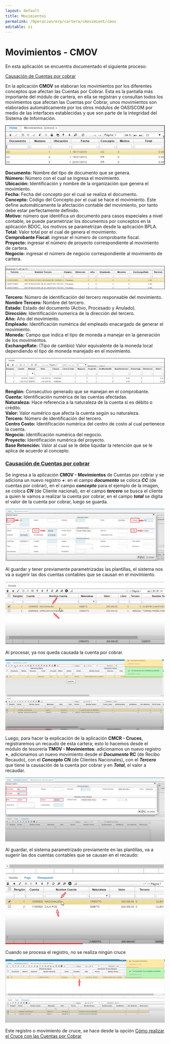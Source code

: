 ```yaml
---
layout: default
title: Movimientos
permalink: /Operacion/erp/cartera/cmovimient/cmov
editable: si
---
```


# Movimientos - CMOV  

En esta aplicación se encuentra documentado el siguiente proceso:  

[Causación de Cuentas por cobrar](http://docs.oasiscom.com/Operacion/erp/cartera/cmovimient/cmov#causación-de-cuentas-por-cobrar)


En la aplicación **CMOV** se elaboran los movimientos por los diferentes conceptos que afectan las Cuentas por Cobrar. Esta es la pantalla más importante del módulo de cartera, en ella se registran y consultan todos los movimientos que afectan las Cuentas por Cobrar, unos movimientos son elaborados automáticamente por los otros módulos de OASISCOM por medio de las interfaces establecidas y que son parte de la integridad del Sistema de Información.  

![](CMOV.png)

**Documento:** Nombre del tipo de documento que se genera.  
**Número:** Número con el cual se ingresa el movimiento.  
**Ubicación:** Identificación y nombre de la organización que genera el movimiento.  
**Fecha:** Fecha del concepto por el cual se realiza el documento.  
**Concepto:** Código del Concepto por el cual se hace el movimiento. Este define automáticamente la afectación contable del movimiento, por tanto debe estar perfectamente definido.  
**Motivo:** número que identifica un documento para casos especiales a nivel contable, se puede parametrizar los documentos por conceptos en la aplicación BDOC, los motivos se parametrizan desde la aplicación BPLA.  
**Total:** Valor total por el cual de genera el movimiento.  
**Comprobante Fiscal:** ingresar el número de comprobante fiscal.  
**Proyecto:** ingresar el número de proyecto correspondiente al movimiento de cartera.  
**Negocio:** ingresar el número de negocio correspondiente al movimiento de cartera.  

![](CMOV2.png)

**Tercero:** Número de identificación del tercero responsable del movimiento.  
**Nombre Tercero:** Nombre del tercero.  
**Estado:** Estado del documento (Activo, Procesado y Anulado).  
**Dirección:** Identificación numerica de la dirección del tercero.  
**Año:** Año del movimiento.  
**Empleado:** Identificación numérica del empleado enacargado de generar el movimiento.  
**Moneda:** Campo que indica el tipo de moneda a manejar en la generación de los movimientos.  
**ExchangeRate:**  (Tipo de cambio) Valor equivalente de la moneda local dependiendo el tipo de moneda manejado en el movimiento.  

![](CMOV3.png)

**Renglón:** Consecutivo generado que se manejan en el comprobante.  
**Cuenta:** Identificación numérica de las cuentas afectadas.  
**Naturaleza:** Hace referencia a la naturaleza de la cuenta si es débito o crédito.  
**Valor:** Valor numérico que afecta la cuenta según su naturaleza.  
**Tercero:** Número de identificación del tercero.  
**Centro Costo:** Identificación numérica del centro de costo al cual pertenece la cuenta.  
**Negocio:** Identificación numérica del negocio.  
**Proyecto:** Identificación numérica del proyecto.  
**Base Retención:** Valor al cual se le debe liquidar la retención que se le aplica de acuerdo al concepto.  

### [Causación de Cuentas por cobrar](http://docs.oasiscom.com/Operacion/erp/cartera/cmovimient/cmov#causación-de-cuentas-por-cobrar)  

Se ingresa a la aplicación **CMOV - Movimientos** de Cuentas por cobrar y se adiciona un nuevo registro **_+_**: en el campo **_documento_** se coloca **_CC_** (de cuentas por cobrar), en el campo **_concepto_** para el ejemplo de la imagen, se coloca **_CN_** (de Cliente nacional),  en el campo **_tercero_** se busca el cliente a quien le vamos a realizar la cuenta por cobrar, en el campo **_total_** se digita el valor de la cuenta por cobrar, luego se guarda.  

![](cmov4.png)

Al guardar y tener previamente parametrizadas las plantillas, el sistema nos va a sugerir las dos cuentas contables que se causan en el movimiento.  

![](cmov5.png)  

Al procesar, ya nos queda causada la cuenta por cobrar.  

![](cmov6.png)  

Luego, para hacer la explicación de la aplicación **CMCR - Cruces**, registraremos un recaudo de esta cartera; esto lo hacemos desde el módulo de tesorería **TMOV - Movimientos**: adicionamos un nuevo registro **+**, adicionamos un nuevo movimiento desde el **_Documento_** **RC** (de Recibo Recaudo), con el **_Concepto_** **CN** (de Clientes Nacionales), con el **_Tercero_** que tiene la causación de la cuenta por cobrar y en **_Total_**, el valor a recaudar.  

![](cmov7.png)  

Al guardar, el sistema parametrizado previamente en las plantillas, va a sugerir las dos cuentas contables que se causan en el recaudo:  

![](cmov8.png)  

Cuando se procesa el registro, no se realiza ningún cruce  

![](cmov9.png)  

Este registro o movimiento de cruce, se hace desde la opción [Cómo realizar el Cruce con las Cuentas por Cobrar](http://docs.oasiscom.com/Operacion/erp/cartera/cmovimient/cmcr#cómo-realizar-el-cruce-con-las-cuentas-por-cobrar)



